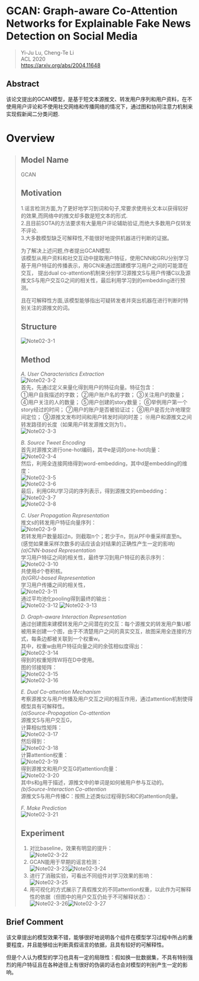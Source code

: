 # GCAN: Graph-aware Co-Attention Networks for Explainable Fake News Detection on Social Media

> Yi-Ju Lu, Cheng-Te Li  
> ACL 2020  
> https://arxiv.org/abs/2004.11648  

## Abstract
该论文提出的GCAN模型，是基于短文本源推文、转发用户序列和用户资料，在不使用用户评论和不使用社交网络和传播网络的情况下，通过图和协同注意力机制来实现假新闻二分类问题.
# Overview
> ## Model Name
> GCAN
> ## Motivation
> 1.谣言检测方面,为了更好地学习到词和句子,常要求使用长文本以获得较好的效果,而网络中的推文却多数是短文本的形式.  
> 2.且目前SOTA的方法要求有大量用户评论辅助验证,而绝大多数用户仅转发不评论.  
> 3.大多数模型缺乏可解释性,不能很好地提供机器进行判断的证据。  
> 
> 为了解决上述问题,作者提出GCAN模型.  
> 该模型从用户资料和社交互动中提取用户特征，使用CNN和GRU分别学习基于用户特征的传播表示，用GCN来通过图建模学习用户之间的可能潜在交互，
> 提出dual co-attention机制来分别学习源推文S与用户传播C以及源推文S与用户交互G之间的相关性，最后利用学习到的embedding进行预测。  
> 
> 且在可解释性方面,该模型能够指出可疑转发者并突出机器在进行判断时特别关注的源推文的词。
> ## Structure
> ![Note02-3-1](/Img/Note02-3-1.bmp)  
> ## Method
> _A. User Characteristics Extraction_  
> ![Note02-3-2](/Img/Note02-3-2.bmp)  
> 首先，先通过定义来量化得到用户的特征向量。特征包含：  
> ①用户自我描述的字数；
>②用户账户名的字数；
>③关注用户的数量；
>④用户关注的人的数量；
>⑤用户创建的story数量；
>⑥举例用户第一个story经过的时间；
>⑦用户的账户是否被验证过；
>⑧用户是否允许地理空间定位；
>⑨源推文发布时间和用户转发时间的时差；
>⑩用户和源推文之间转发路径的长度（如果用户转发源推文则为1）。  
 >![Note02-3-3](/Img/Note02-3-3.bmp)  
 >
 > _B. Source Tweet Encoding_   
 >首先对源推文进行one-hot编码，其中e是词的one-hot向量：  
 > ![Note02-3-4](/Img/Note02-3-4.bmp)   
 > 然后，利用全连接网络得到word-embedding，其中d是embedding的维度：  
 > ![Note02-3-5](/Img/Note02-3-5.bmp)   
 >![Note02-3-6](/Img/Note02-3-6.bmp)  
 > 最后，利用GRU学习词的序列表示，得到源推文的embedding：  
 > ![Note02-3-7](/Img/Note02-3-7.bmp)   
 > ![Note02-3-8](/Img/Note02-3-8.bmp)  
 > 
 > _C. User Propagation Representation_  
 > 推文s的转发用户特征向量序列：  
 > ![Note02-3-9](/Img/Note02-3-9.bmp)  
 > 若转发用户数量超过n，则截取n个；若少于n，则从PF中重采样直至n。  (感觉如果重采样次数多的话应该会对结果的正确性产生一定的影响)  
 > _(a)CNN-based Representation_  
 > 学习用户特征之间的相关性，最终学习到用户特征的表示序列：  
 > ![Note02-3-10](/Img/Note02-3-10.bmp)  
 > 共使用d个卷积核。  
 > _(b)GRU-based Representation_  
 > 学习用户传播之间的相关性，  
 > ![Note02-3-11](/Img/Note02-3-11.bmp)  
 > 通过平均池化pooling得到最终的输出：  
 > ![Note02-3-12](/Img/Note02-3-12.bmp)
 > ![Note02-3-13](/Img/Note02-3-13.bmp)  
 > 
 > _D. Graph-aware Interaction Representation_  
 > 通过创建图来建模转发用户之间潜在的交互：每个源推文的转发用户集U都被用来创建一个图，由于不清楚用户之间的真实交互，故图采用全连接的方式，每条边都被关联到一个权重w。  
 > 其中，权重w由用户特征向量之间的余弦相似度得出：  
 > ![Note02-3-14](/Img/Note02-3-14.bmp)  
 > 得到的权重矩阵W将在D中使用。  
 > 图的邻接矩阵：  
 > ![Note02-3-15](/Img/Note02-3-15.bmp)  
 > ![Note02-3-16](/Img/Note02-3-16.bmp)  
 > 
 > _E. Dual Co-attention Mechanism_  
 > 考察源推文与用户传播及用户交互之间的相互作用，通过attention机制使得模型具有可解释性。  
 > _(a)Source-Propagation Co-attention_  
 > 源推文S与用户交互G，  
 > 计算相似性矩阵：  
 > ![Note02-3-17](/Img/Note02-3-17.bmp)  
 > 然后得到：  
 > ![Note02-3-18](/Img/Note02-3-18.bmp)  
 > 计算attention权重：  
 > ![Note02-3-19](/Img/Note02-3-19.bmp)  
 > 得到源推文和用户交互G的attention向量：  
 > ![Note02-3-20](/Img/Note02-3-20.bmp)  
 > 其中s和g用于描述，源推文中的单词是如何被用户参与互动的。  
 > _(b)Source-Interaction Co-attention_  
 > 源推文S与用户传播C：按照上述类似过程得到S和C的attention向量。  
 > 
 > _F. Make Prediction_  
 > ![Note02-3-21](/Img/Note02-3-21.bmp)  
 > 
> ## Experiment
> 1. 对比baseline，效果有明显的提升：  
> ![Note02-3-22](/Img/Note02-3-22.bmp)   
> 2. GCAN能用于早期的谣言检测：  
> ![Note02-3-23](/Img/Note02-3-23.bmp)![Note02-3-24](/Img/Note02-3-24.bmp)   
> 3. 进行了消融实验，可看出不同组件对学习效果的影响：  
> ![Note02-3-25](/Img/Note02-3-25.bmp)   
> 4. 用可视化的方式展示了真假推文的不同attention权重，以此作为可解释性的依据（但图中的用户交互仍处于不可解释状态）：  
> ![Note02-3-26](/Img/Note02-3-26.bmp)![Note02-3-27](/Img/Note02-3-27.bmp)  
> 

## Brief Comment
该文章提出的模型效果不错，能够很好地说明各个组件在模型学习过程中所占的重要程度，并且能够给出判断真假谣言的依据，且具有较好的可解释性。  

但是个人认为模型的学习也具有一定的局限性：假如换一批数据集，不具有特别强烈的用户特征且在各种途径上有很好的伪装的话也会对模型的判别产生一定的影响。  
